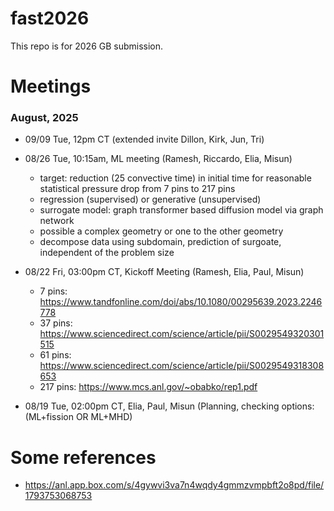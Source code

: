# fast2026

This repo is for 2026 GB submission.

# Meetings


### August, 2025

- 09/09 Tue, 12pm CT (extended invite Dillon, Kirk, Jun, Tri)
- 08/26 Tue, 10:15am, ML meeting (Ramesh, Riccardo, Elia, Misun)
  - target: reduction (25 convective time) in initial time for reasonable statistical pressure drop from 7 pins to 217 pins
  - regression (supervised) or generative (unsupervised)
  - surrogate model: graph transformer based diffusion model via graph network
  - possible a complex geometry or one to the other geometry
  - decompose data using subdomain, prediction of surgoate, independent of the problem size
    
- 08/22 Fri, 03:00pm CT, Kickoff Meeting (Ramesh, Elia, Paul, Misun)
  
  - 7 pins: https://www.tandfonline.com/doi/abs/10.1080/00295639.2023.2246778
  - 37 pins: https://www.sciencedirect.com/science/article/pii/S0029549320301515
  - 61 pins: https://www.sciencedirect.com/science/article/pii/S0029549318308653
  - 217 pins: https://www.mcs.anl.gov/~obabko/rep1.pdf

- 08/19 Tue, 02:00pm CT, Elia, Paul, Misun (Planning, checking options: (ML+fission  OR  ML+MHD)


# Some references

- https://anl.app.box.com/s/4gywvi3va7n4wqdy4gmmzvmpbft2o8pd/file/1793753068753
